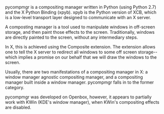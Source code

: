 pycompmgr is a compositing manager written in Python (using Python 2.7) and the X Python Binding (xpyb). xpyb is the Python version of XCB, which is a low-level transport layer designed to communicate with an X server.

A composting manager is a tool used to manipulate windows in off-screen storage, and then paint those effects to the screen. Traditionally, windows are directly painted to the screen, without any intermediary steps.

In X, this is achieved using the Composite extension. The extension allows one to tell the X server to redirect all windows to some off screen storage--which implies a promise on our behalf that we will draw the windows to the screen.

Usually, there are two manifestations of a compositing manager in X: a window manager agnostic compositing manager, and a compositing manager built inside a window manager. pycompmgr falls in to the former category.

pycompmgr was developed on Openbox, however, it appears to partially work with KWin (KDE's window manager), when KWin's compositing effects are disabled.